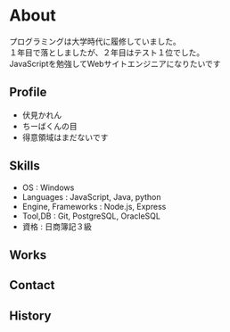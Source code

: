 
# About
プログラミングは大学時代に履修していました。  
１年目で落としましたが、２年目はテスト１位でした。  
JavaScriptを勉強してWebサイトエンジニアになりたいです  

## Profile
- 伏見かれん  
- ちーばくんの目  
- 得意領域はまだないです  

## Skills
- OS : Windows  
- Languages : JavaScript, Java, python  
- Engine, Frameworks : Node.js, Express  
- Tool,DB : Git, PostgreSQL, OracleSQL  
- 資格 : 日商簿記３級  

## Works

## Contact

## History
